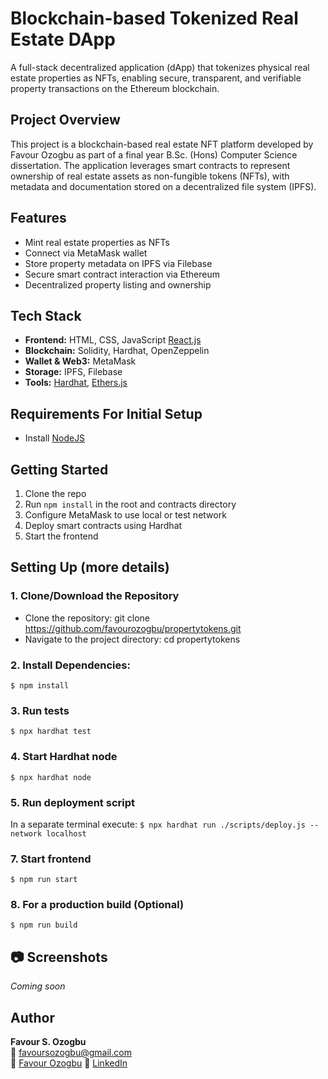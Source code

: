 # Blockchain-based Tokenized Real Estate DApp

A full-stack decentralized application (dApp) that tokenizes physical real estate properties as NFTs, enabling secure, transparent, and verifiable property transactions on the Ethereum blockchain.

## Project Overview

This project is a blockchain-based real estate NFT platform developed by Favour Ozogbu as part of a final year B.Sc. (Hons) Computer Science dissertation. The application leverages smart contracts to represent ownership of real estate assets as non-fungible tokens (NFTs), with metadata and documentation stored on a decentralized file system (IPFS).

## Features

- Mint real estate properties as NFTs
- Connect via MetaMask wallet
- Store property metadata on IPFS via Filebase
- Secure smart contract interaction via Ethereum
- Decentralized property listing and ownership

## Tech Stack

- **Frontend:** HTML, CSS, JavaScript [React.js](https://reactjs.org/)
- **Blockchain:** Solidity, Hardhat, OpenZeppelin
- **Wallet & Web3:** MetaMask
- **Storage:** IPFS, Filebase
- **Tools:** [Hardhat](https://hardhat.org/), [Ethers.js](https://docs.ethers.io/v5/)

## Requirements For Initial Setup

- Install [NodeJS](https://nodejs.org/en/)

## Getting Started

1. Clone the repo
2. Run `npm install` in the root and contracts directory
3. Configure MetaMask to use local or test network
4. Deploy smart contracts using Hardhat
5. Start the frontend

## Setting Up (more details)

### 1. Clone/Download the Repository
- Clone the repository: git clone <https://github.com/favourozogbu/propertytokens.git>
- Navigate to the project directory: cd propertytokens

### 2. Install Dependencies:
`$ npm install`

### 3. Run tests
`$ npx hardhat test`

### 4. Start Hardhat node
`$ npx hardhat node`

### 5. Run deployment script
In a separate terminal execute:
`$ npx hardhat run ./scripts/deploy.js --network localhost`

### 7. Start frontend
`$ npm run start`

### 8. For a production build (Optional)
`$ npm run build`

## 📷 Screenshots

*Coming soon*

## Author

**Favour S. Ozogbu**  
📧 favoursozogbu@gmail.com  
🔗 [Favour Ozogbu](https://github.com/favourozogbu)
🔗 [LinkedIn](https://www.linkedin.com/in/favourozogbu)












